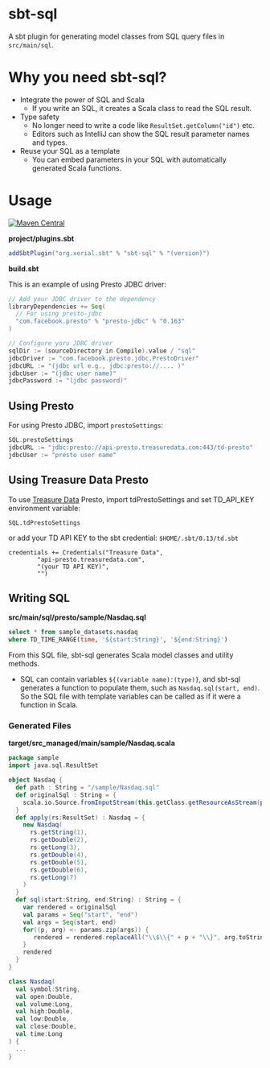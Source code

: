 sbt-sql 
====

A sbt plugin for generating model classes from SQL query files in `src/main/sql`.

# Why you need sbt-sql?

 - Integrate the power of SQL and Scala
     - If you write an SQL, it creates a Scala class to read the SQL result.
 - Type safety
     - No longer need to write a code like `ResultSet.getColumn("id")` etc. 
     - Editors such as IntelliJ can show the SQL result parameter names and types.
 - Reuse your SQL as a template
     - You can embed parameters in your SQL with automatically generated Scala functions.

# Usage

[![Maven Central](https://maven-badges.herokuapp.com/maven-central/org.xerial.sbt/sbt-sql/badge.svg)](https://maven-badges.herokuapp.com/maven-central/org.xerial.sbt/sbt-sql)

**project/plugins.sbt**
```scala
addSbtPlugin("org.xerial.sbt" % "sbt-sql" % "(version)")
```

**build.sbt**

This is an example of using Presto JDBC driver:
```scala
// Add your JDBC driver to the dependency
libraryDependencies += Seq(
  // For using presto-jdbc
  "com.facebook.presto" % "presto-jdbc" % "0.163"
)

// Configure yoru JDBC driver
sqlDir := (sourceDirectory in Compile).value / "sql"
jdbcDriver := "com.facebook.presto.jdbc.PrestoDriver"
jdbcURL := "(jdbc url e.g., jdbc:presto://.... )"
jdbcUser := "(jdbc user name)"
jdbcPassword := "(jdbc password)"
```

## Using Presto
For using Presto JDBC, import `prestoSettings`:
```scala
SQL.prestoSettings
jdbcURL := "jdbc:presto://api-presto.treasuredata.com:443/td-presto"
jdbcUser := "presto user name"
```

## Using Treasure Data Presto

To use [Treasure Data](http://www.treasuredata.com/) Presto, import tdPrestoSettings and
set TD_API_KEY environment variable:
```
SQL.tdPrestoSettings
```
or add your TD API KEY to the sbt credential:
`$HOME/.sbt/0.13/td.sbt`
```
credentials += Credentials("Treasure Data",
        "api-presto.treasuredata.com",
        "(your TD API KEY)",
        "")
```

## Writing SQL

**src/main/sql/presto/sample/Nasdaq.sql**
```sql
select * from sample_datasets.nasdaq
where TD_TIME_RANGE(time, '${start:String}', '${end:String}')
```

From this SQL file, sbt-sql generates Scala model classes and utility methods.

* SQL can contain variables `${(variable name):(type)}`, and sbt-sql generates a function to populate them, such as `Nasdaq.sql(start, end)`. So the SQL file with template variables can be called as if it were a function in Scala.


### Generated Files 
**target/src_managed/main/sample/Nasdaq.scala**
```scala
package sample
import java.sql.ResultSet

object Nasdaq {
  def path : String = "/sample/Nasdaq.sql"
  def originalSql : String = {
    scala.io.Source.fromInputStream(this.getClass.getResourceAsStream(path)).mkString
  }
  def apply(rs:ResultSet) : Nasdaq = {
    new Nasdaq(
      rs.getString(1),
      rs.getDouble(2),
      rs.getLong(3),
      rs.getDouble(4),
      rs.getDouble(5),
      rs.getDouble(6),
      rs.getLong(7)
    )
  }
  def sql(start:String, end:String) : String = {
    var rendered = originalSql
    val params = Seq("start", "end")
    val args = Seq(start, end)
    for((p, arg) <- params.zip(args)) {
       rendered = rendered.replaceAll("\\$\\{" + p + "\\}", arg.toString)
    }
    rendered
  }
}

class Nasdaq(
  val symbol:String,
  val open:Double,
  val volume:Long,
  val high:Double,
  val low:Double,
  val close:Double,
  val time:Long
) {
  ...
}
``` 
 
